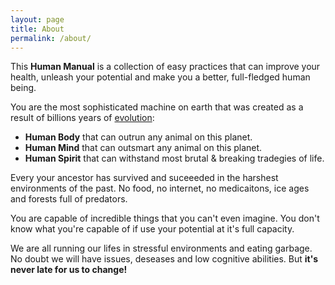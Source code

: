 ```yaml
---
layout: page
title: About
permalink: /about/
---
```


This **Human Manual** is a collection of easy practices that can improve your health, unleash your potential and make you a better, full-fledged human being.

You are the most sophisticated machine on earth that was created as a result of billions years of [evolution](https://en.wikipedia.org/wiki/Evolution):
- **Human Body** that can outrun any animal on this planet.
- **Human Mind** that can outsmart any animal on this planet.
- **Human Spirit** that can withstand most brutal & breaking tradegies of life.
 
Every your ancestor has survived and suceeeded in the harshest environments of the past. No food, no internet, no medicaitons, ice ages and forests full of predators.

You are capable of incredible things that you can't even imagine.
You don't know what you're capable of if use your potential at it's full capacity.

We are all running our lifes in stressful environments and eating garbage. No doubt we will have issues, deseases and low cognitive abilities.
But **it's never late for us to change!**
